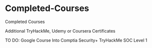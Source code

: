 # Completed-Courses
Completed Courses

Additional TryHackMe, Udemy or Coursera Certificates


TO DO:
Google Course Into Comptia Security+
TryHackMe SOC Level 1
